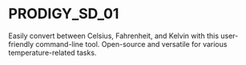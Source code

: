# PRODIGY_SD_01
Easily convert between Celsius, Fahrenheit, and Kelvin with this user-friendly command-line tool. Open-source and versatile for various temperature-related tasks.
